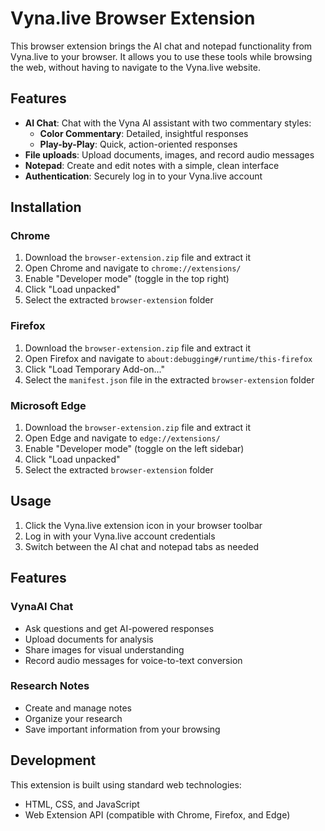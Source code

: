 # Vyna.live Browser Extension

This browser extension brings the AI chat and notepad functionality from Vyna.live to your browser. It allows you to use these tools while browsing the web, without having to navigate to the Vyna.live website.

## Features

- **AI Chat**: Chat with the Vyna AI assistant with two commentary styles:
  - **Color Commentary**: Detailed, insightful responses
  - **Play-by-Play**: Quick, action-oriented responses
- **File uploads**: Upload documents, images, and record audio messages
- **Notepad**: Create and edit notes with a simple, clean interface
- **Authentication**: Securely log in to your Vyna.live account

## Installation

### Chrome

1. Download the `browser-extension.zip` file and extract it
2. Open Chrome and navigate to `chrome://extensions/`
3. Enable "Developer mode" (toggle in the top right)
4. Click "Load unpacked"
5. Select the extracted `browser-extension` folder

### Firefox

1. Download the `browser-extension.zip` file and extract it
2. Open Firefox and navigate to `about:debugging#/runtime/this-firefox`
3. Click "Load Temporary Add-on..."
4. Select the `manifest.json` file in the extracted `browser-extension` folder

### Microsoft Edge

1. Download the `browser-extension.zip` file and extract it
2. Open Edge and navigate to `edge://extensions/`
3. Enable "Developer mode" (toggle on the left sidebar)
4. Click "Load unpacked"
5. Select the extracted `browser-extension` folder

## Usage

1. Click the Vyna.live extension icon in your browser toolbar
2. Log in with your Vyna.live account credentials
3. Switch between the AI chat and notepad tabs as needed

## Features

### VynaAI Chat

- Ask questions and get AI-powered responses
- Upload documents for analysis
- Share images for visual understanding
- Record audio messages for voice-to-text conversion

### Research Notes

- Create and manage notes
- Organize your research
- Save important information from your browsing

## Development

This extension is built using standard web technologies:

- HTML, CSS, and JavaScript
- Web Extension API (compatible with Chrome, Firefox, and Edge)
